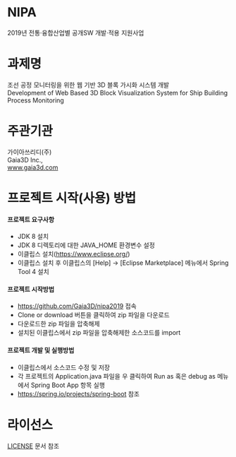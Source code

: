 # NIPA
2019년 전통·융합산업별 공개SW 개발·적용 지원사업

# 과제명
조선 공정 모니터링을 위한 웹 기반 3D 블록 가시화 시스템 개발  
Development of Web Based 3D Block Visualization System for Ship Building Process Monitoring

# 주관기관
가이아쓰리디(주)  
Gaia3D Inc.,  
www.gaia3d.com

# 프로젝트 시작(사용) 방법
#### 프로젝트 요구사항  
- JDK 8 설치
- JDK 8 디렉토리에 대한 JAVA_HOME 환경변수 설정
- 이클립스 설치(https://www.eclipse.org/)
- 이클립스 설치 후 이클립스의 [Help] → [Eclipse Marketplace] 메뉴에서 Spring Tool 4 설치
#### 프로젝트 시작방법
- https://github.com/Gaia3D/nipa2019 접속
- Clone or download 버튼을 클릭하여 zip 파일을 다운로드
- 다운로드한 zip 파일을 압축해제
- 설치된 이클립스에서 zip 파일을 압축해제한 소스코드를 import
#### 프로젝트 개발 및 실행방법
- 이클립스에서 소스코드 수정 및 저장
- 각 프로젝트의 Application.java 파일을 우 클릭하여 Run as 혹은 debug as 메뉴에서 Spring Boot App 항목 실행
- https://spring.io/projects/spring-boot 참조

# 라이선스
[LICENSE](https://github.com/Gaia3D/nipa2019/edit/develop/LICENSE) 문서 참조
